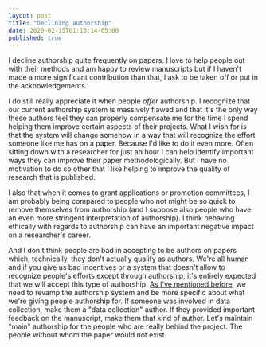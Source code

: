 ```yaml
---
layout: post
title: "Declining authorship"
date: 2020-02-15T01:13:14-05:00
published: true
---
```


I decline authorship quite frequently on papers. I love to help people out with their methods and am happy to review manuscripts but if I haven't made a more significant contribution than that, I ask to be taken off or put in the acknowledgements. 

I do still really appreciate it when people _offer_ authorship. I recognize that our current authorship system is massively flawed and that it's the only way these authors feel they can properly compensate me for the time I spend helping them improve certain aspects of their projects. What I wish for is that the system will change somehow in a way that will recognize the effort someone like me has on a paper. Because I'd like to do it even more. Often sitting down with a researcher for just an hour I can help identify important ways they can improve their paper methodologically. But I have no motivation to do so other that I like helping to improve the quality of research that is published.

I also that when it comes to grant applications or promotion committees, I am probably being compared to people who not might be so quick to remove themselves from authorship (and I suppose also people who have an even more stringent interpretation of authorship). I think behaving ethically with regards to authorship can have an important negative impact on a researcher's career.

And I don't think people are bad in accepting to be authors on papers which, technically, they don't actually qualify as authors. We're all human and if you give us bad incentives or a system that doesn't allow to recognize people's efforts except through authorship, it's entirely expected that we will accept this type of authorship. [As I've mentioned before](https://www.jeremylabrecque.org/post/author-soup/2019-07-25-authorship/), we need to revamp the authorship system and be more specific about what we're giving people authorship for. If someone was involved in data collection, make them a "data collection" author. If they provided important feedback on the manuscript, make them that kind of author. Let's maintain "main" authorship for the people who are really behind the project. The people without whom the paper would not exist.




